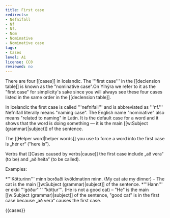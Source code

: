 ```yaml
---
title: First case
redirects:
- Nefnifall
- Nf
- Nf.
- Nom
- Nominative
- Nominative case
tags:
- Cases
level: A1
license: CC0
reviewed: no
---
```


There are four [[cases]] in Icelandic. The '''first case''' in the [[declension table]] is known as the "nominative case".<note>On Ylhýra we refer to it as the "first case" for simplicity's sake since you will always see these four cases listed in the same order in the [[declension table]].

In Icelandic the first case is called '''nefnifall''' and is abbreviated as '''nf.''' Nefnifall literally means "naming case". The English name "nominative" also means "related to naming" in Latin.</note> It is the default case for a word and it shows that the word is doing something — it is the main [[w:Subject (grammar)|subject]] of the sentence.

The [[Helper word|helper words]] you use to force a word into the first case is „hér er“ ("here is").

Verbs that [[Cases caused by verbs|cause]] the first case include „að vera“ (to be) and „að heita“ (to be called).

Examples:

*'''Kötturinn''' minn borðaði kvöldmatinn minn. (My cat ate my dinner) – The cat is the main [[w:Subject (grammar)|subject]] of the sentence.
*'''Hann''' er ekki '''góður''' '''köttur'''. (He is not a good cat) – "He" is the main [[w:Subject (grammar)|subject]] of the sentence, "good cat" is in the first case because „að vera“ causes the first case.

{{cases}}

